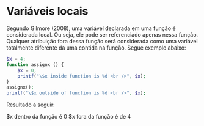 # Variáveis locais

Segundo Gilmore (2008), uma variável declarada em uma função é considerada local. Ou seja, ele pode ser referenciado apenas nessa função. Qualquer atribuição fora dessa função será considerada como uma variável totalmente diferente da uma contida na função. Segue exemplo abaixo:

```php
$x = 4;
function assignx () {
    $x = 0;
    printf("\$x inside function is %d <br />", $x);
}
assignx();
printf("\$x outside of function is %d <br />", $x);
```

Resultado a seguir:

$x dentro da função é 0
$x fora da função é de 4
